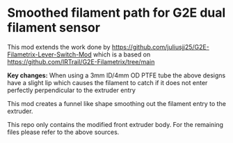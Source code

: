 ﻿# Smoothed filament path for G2E dual filament sensor

This mod extends the work done by https://github.com/juliusjj25/G2E-Filametrix-Lever-Switch-Mod which is a based on https://github.com/IRTrail/G2E-Filametrix/tree/main

**Key changes:**
When using a 3mm ID/4mm OD PTFE tube the above designs have a slight lip which causes the filament to catch if it does not enter perfectly perpendicular to the extruder entry

This mod creates a funnel like shape smoothing out the filament entry to the extruder.

This repo only contains the modified front extruder body. For the remaining files please refer to the above sources.

